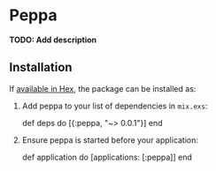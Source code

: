 # Peppa

**TODO: Add description**

## Installation

If [available in Hex](https://hex.pm/docs/publish), the package can be installed as:

  1. Add peppa to your list of dependencies in `mix.exs`:

        def deps do
          [{:peppa, "~> 0.0.1"}]
        end

  2. Ensure peppa is started before your application:

        def application do
          [applications: [:peppa]]
        end

